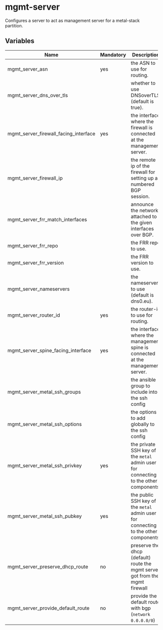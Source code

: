 # mgmt-server

Configures a server to act as management server for a metal-stack partition.

## Variables

| Name                                  | Mandatory | Description                                                                          |
| ------------------------------------- | --------- | ------------------------------------------------------------------------------------ |
| mgmt_server_asn                       | yes       | the ASN to use for routing.                                                          |
| mgmt_server_dns_over_tls              |           | whether to use DNSoverTLS (default is true).                                         |
| mgmt_server_firewall_facing_interface | yes       | the interface where the firewall is connected at the management server.              |
| mgmt_server_firewall_ip               |           | the remote ip of the firewall for setting up a numbered BGP session.                 |
| mgmt_server_frr_match_interfaces      |           | announce the networks attached to the given interfaces over BGP.                     |
| mgmt_server_frr_repo                  |           | the FRR repo to use.                                                                 |
| mgmt_server_frr_version               |           | the FRR version to use.                                                              |
| mgmt_server_nameservers               |           | the nameservers to use (default is dns0.eu).                                         |
| mgmt_server_router_id                 | yes       | the router-id to use for routing.                                                    |
| mgmt_server_spine_facing_interface    | yes       | the interface where the management spine is connected at the management server.      |
| mgmt_server_metal_ssh_groups          |           | the ansible group to include into the ssh config                                     |
| mgmt_server_metal_ssh_options         |           | the options to add globally to the ssh config                                        |
| mgmt_server_metal_ssh_privkey         | yes       | the private SSH key of the `metal` admin user for connecting to the other components |
| mgmt_server_metal_ssh_pubkey          | yes       | the public SSH key of the `metal` admin user for connecting to the other components  |
| mgmt_server_preserve_dhcp_route       | no        | preserve the dhcp (default) route the mgmt server got from the mgmt firewall         |
| mgmt_server_provide_default_route     | no        | provide the default route with bgp (`network 0.0.0.0/0`)                             |
